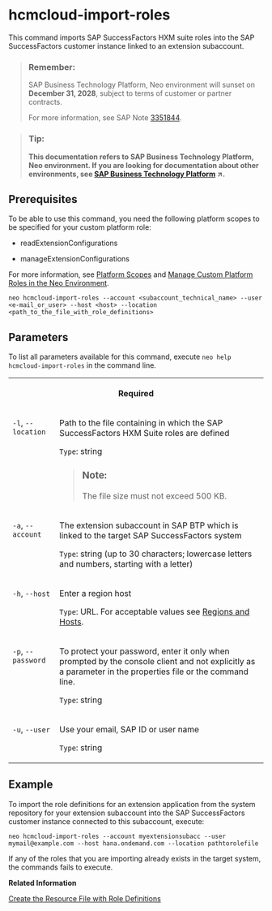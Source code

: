 <!-- loiod3dd77e6d8454bd2a9cbeb6c747c8135 -->

# hcmcloud-import-roles

This command imports SAP SuccessFactors HXM suite roles into the SAP SuccessFactors customer instance linked to an extension subaccount.



> ### Remember:  
> SAP Business Technology Platform, Neo environment will sunset on **December 31, 2028**, subject to terms of customer or partner contracts.
> 
> For more information, see SAP Note [3351844](https://me.sap.com/notes/3351844).

> ### Tip:  
> **This documentation refers to SAP Business Technology Platform, Neo environment. If you are looking for documentation about other environments, see [SAP Business Technology Platform](https://help.sap.com/viewer/65de2977205c403bbc107264b8eccf4b/Cloud/en-US/6a2c1ab5a31b4ed9a2ce17a5329e1dd8.html "SAP Business Technology Platform (SAP BTP) is an integrated offering comprised of the following technology portfolios: application development; process automation; integration; data, analytics, and enterprise planning; artificial intelligence. The platform offers users the ability to turn data into business value, compose end-to-end business processes, connect entire IT landscapes, and personalize, build and extend SAP applications. This reduces the overall total cost of ownership maintaining SAP landscapes and third-party software across end-to-end business processes.") :arrow_upper_right:.**



<a name="loiod3dd77e6d8454bd2a9cbeb6c747c8135__section_sxq_x4j_ndb"/>

## Prerequisites

To be able to use this command, you need the following platform scopes to be specified for your custom platform role:

-   readExtensionConfigurations

-   manageExtensionConfigurations


For more information, see [Platform Scopes](https://help.sap.com/viewer/65de2977205c403bbc107264b8eccf4b/Cloud/en-US/f2260746ed8e446fafdeaaa8ab43e307.html) and [Manage Custom Platform Roles in the Neo Environment](https://help.sap.com/viewer/65de2977205c403bbc107264b8eccf4b/Cloud/en-US/ede5f721e78e4d678c87c8a200c564ca.html).



```
neo hcmcloud-import-roles --account <subaccount_technical_name> --user <e-mail_or_user> --host <host> --location <path_to_the_file_with_role_definitions>
```



## Parameters



To list all parameters available for this command, execute `neo help hcmcloud-import-roles` in the command line.


<table>
<tr>
<th valign="top" colspan="2">

Required

</th>
</tr>
<tr>
<td valign="top">

`-l`, `--location`

</td>
<td valign="top">

Path to the file containing in which the SAP SuccessFactors HXM Suite roles are defined

`Type`: string

> ### Note:  
> The file size must not exceed 500 KB.



</td>
</tr>
<tr>
<td valign="top">

`-a`, `--account`

</td>
<td valign="top">

The extension subaccount in SAP BTP which is linked to the target SAP SuccessFactors system

`Type`: string \(up to 30 characters; lowercase letters and numbers, starting with a letter\)

</td>
</tr>
<tr>
<td valign="top">

`-h`, `--host`

</td>
<td valign="top">

Enter a region host

`Type`: URL. For acceptable values see [Regions and Hosts](https://help.sap.com/viewer/65de2977205c403bbc107264b8eccf4b/Cloud/en-US/350356d1dc314d3199dca15bd2ab9b0e.html).

</td>
</tr>
<tr>
<td valign="top">

`-p`, `--password`

</td>
<td valign="top">

To protect your password, enter it only when prompted by the console client and not explicitly as a parameter in the properties file or the command line.

`Type`: string

</td>
</tr>
<tr>
<td valign="top">

`-u`, `--user`

</td>
<td valign="top">

Use your email, SAP ID or user name

`Type`: string

</td>
</tr>
</table>



## Example

To import the role definitions for an extension application from the system repository for your extension subaccount into the SAP SuccessFactors customer instance connected to this subaccount, execute:

```
neo hcmcloud-import-roles --account myextensionsubacc --user mymail@example.com --host hana.ondemand.com --location pathtorolefile
```

If any of the roles that you are importing already exists in the target system, the commands fails to execute.

**Related Information**  


[Create the Resource File with Role Definitions](https://help.sap.com/viewer/65de2977205c403bbc107264b8eccf4b/Cloud/en-US/93d5ce5346424596ac8dbe43b98a49ec.html)

